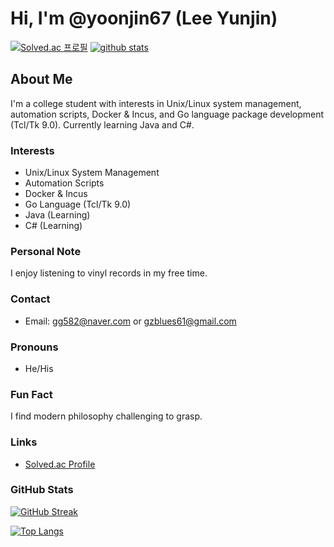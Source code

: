 # Hi, I'm @yoonjin67 (Lee Yunjin)

[![Solved.ac 프로필](http://mazassumnida.wtf/api/generate_badge?boj=yoonjin67)](https://solved.ac/yoonjin67)
[![github stats](https://github-readme-stats.vercel.app/api?username=yoonjin67)](https://github.com/anuraghazra/github-readme-stats)


## About Me

I'm a college student with interests in Unix/Linux system management, automation scripts, Docker & Incus, and Go language package development (Tcl/Tk 9.0). Currently learning Java and C#.

### Interests

- Unix/Linux System Management
- Automation Scripts
- Docker & Incus
- Go Language (Tcl/Tk 9.0)
- Java (Learning)
- C# (Learning)

### Personal Note

I enjoy listening to vinyl records in my free time.

### Contact

- Email: [gg582@naver.com](mailto:gg582@naver.com) or [gzblues61@gmail.com](mailto:gzblues61@gmail.com)

### Pronouns

- He/His

### Fun Fact

I find modern philosophy challenging to grasp.

### Links

- [Solved.ac Profile](https://solved.ac/profile/yoonjin67/arena)

### GitHub Stats

[![GitHub Streak](http://github-readme-streak-stats.herokuapp.com?user=yoonjin67&theme=dark)](https://git.io/streak-stats)

[![Top Langs](https://github-readme-stats.vercel.app/api/top-langs/?username=yoonjin67&layout=compact&theme=dark&exclude_repo=BaekjoonProblemSolvingCollections,linux-grate-10percent-overclock-test,RIOTOS-car,DOOM)](https://github.com/anuraghazra/github-readme-stats)
